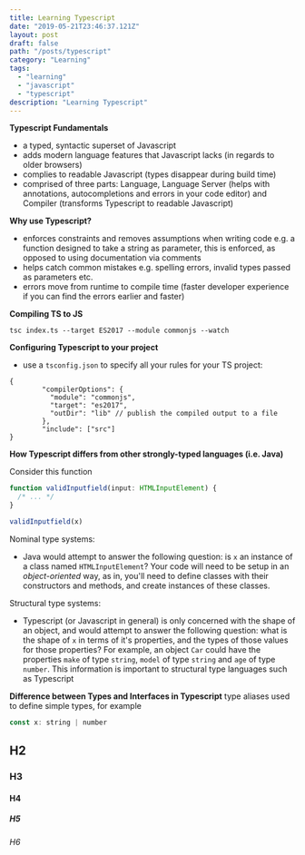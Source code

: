 ```yaml
---
title: Learning Typescript
date: "2019-05-21T23:46:37.121Z"
layout: post
draft: false
path: "/posts/typescript"
category: "Learning"
tags:
  - "learning" 
  - "javascript"
  - "typescript"
description: "Learning Typescript"
---
```

**Typescript Fundamentals**
- a typed, syntactic superset of Javascript 
- adds modern language features that Javascript lacks (in regards to older browsers)
- complies to readable Javascript (types disappear during build time)
- comprised of three parts: Language, Language Server (helps with annotations, autocompletions and errors in your code editor) and Compiler (transforms Typescript to readable Javascript) 

**Why use Typescript?**
- enforces constraints and removes assumptions when writing code e.g. a function designed to take a string as parameter, this is enforced, as opposed to using documentation via comments
- helps catch common mistakes e.g. spelling errors, invalid types passed as parameters etc.
- errors move from runtime to compile time (faster developer experience if you can find the errors earlier and faster)

**Compiling TS to JS**

`tsc index.ts --target ES2017 --module commonjs --watch`

**Configuring Typescript to your project**
- use a `tsconfig.json` to specify all your rules for your TS project:
```
{
        "compilerOptions": {
          "module": "commonjs",
          "target": "es2017",
          "outDir": "lib" // publish the compiled output to a file
        },
        "include": ["src"]
}
```

**How Typescript differs from other strongly-typed languages (i.e. Java)**

Consider this function

```javascript
function validInputfield(input: HTMLInputElement) {
  /* ... */ 
}

validInputfield(x)
```
Nominal type systems:
  - Java would attempt to answer the following question: is `x` an instance of a class named `HTMLInputElement`? Your code will need to be setup in an _object-oriented_ way, as in, you'll need to define classes with their constructors and methods, and create instances of these classes.

Structural type systems:
  - Typescript (or Javascript in general) is only concerned with the shape of an object, and would attempt to answer the following question: what is the shape of `x` in terms of it's properties, and the types of those values for those properties? For example, an object `Car` could have the properties `make` of type `string`,  `model` of type `string` and `age` of type `number`. This information is important to structural type languages such as Typescript 


**Difference between Types and Interfaces in Typescript**
type aliases used to define simple types, for example

```javascript
const x: string | number
```



## H2
### H3
#### H4
##### H5
###### H6